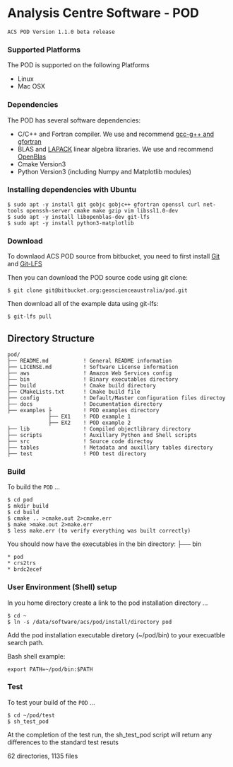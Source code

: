 # Analysis Centre Software - POD

`ACS POD Version 1.1.0 beta release`

### Supported Platforms

The POD is supported on the following Platforms

* Linux
* Mac OSX
  
### Dependencies

The POD has several software dependencies:

* C/C++ and Fortran compiler. We use and recommend [gcc-g++ and gfortran](https://gcc.gnu.org/git.html)
* BLAS and [LAPACK](https://github.com/Reference-LAPACK/lapack) linear algebra libraries. We use and recommend [OpenBlas](https://www.openblas.net/)
* Cmake Version3 
* Python Version3 (including Numpy and Matplotlib modules)

### Installing dependencies with Ubuntu

    $ sudo apt -y install git gobjc gobjc++ gfortran openssl curl net-tools openssh-server cmake make gzip vim libssl1.0-dev
    $ sudo apt -y install libopenblas-dev git-lfs
    $ sudo apt -y install python3-matplotlib 

### Download

To downlaod ACS POD source from bitbucket, you need to first install [Git](https://www.atlassian.com/git) and [Git-LFS](https://git-lfs.github.com/)

Then you can download the POD source code using git clone:

    $ git clone git@bitbucket.org:geoscienceaustralia/pod.git
    
Then download all of the example data using git-lfs:

    $ git-lfs pull 

## Directory Structure

    pod/
    ├── README.md			! General README information
    ├── LICENSE.md		    ! Software License information
    ├── aws			        ! Amazon Web Services config
    ├── bin			        ! Binary executables directory
    ├── build			    ! Cmake build directory
    ├── CMakeLists.txt		! Cmake build file
    ├── config			    ! Default/Master configuration files directoy 
    ├── docs			    ! Documentation directory
    ├── examples ├          ! POD examples directory
                 ├── EX1    ! POD example 1
                 ├── EX2    ! POD example 2
    ├── lib			        ! Compiled objectlibrary directory 
    ├── scripts			    ! Auxillary Python and Shell scripts 
    ├── src			        ! Source code directoy
    ├── tables			    ! Metadata and auxillary tables directory
    ├── test                ! POD test directory


### Build

To build the `POD` ...

    $ cd pod
    $ mkdir build
    $ cd build
    $ cmake .. >cmake.out 2>cmake.err
    $ make >make.out 2>make.err
    $ less make.err (to verify everything was built correctly)

You should now have the executables in the bin directory: 
    ├── bin			        

    * pod 
    * crs2trs 
    * brdc2ecef

### User Environment (Shell) setup

In you home directory create a link to the pod installation directory ...

    $ cd ~
    $ ln -s /data/software/acs/pod/install/directory pod
    
Add the pod installation executable diretory (~/pod/bin) to your execuatble search path.

Bash shell example:
    
    export PATH=~/pod/bin:$PATH

### Test 

To test your build of the  `POD` ...

    $ cd ~/pod/test
    $ sh_test_pod

At the completion of the test run, the sh_test_pod script will return any differences to the standard test resuts


62 directories, 1135 files
